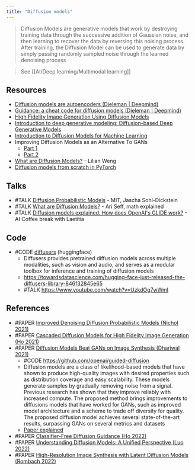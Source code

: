 ```yaml
---
title: "Diffusion models"
---
```


> Diffusion Models are generative models that work by destroying training data through the successive addition of Gaussian noise, and then learning to recover the data by reversing this noising process. After training, the Diffusion Model can be used to generate data by simply passing randomly sampled noise through the learned denoising process

> See [[AI/Deep learning/Multimodal learning]]

## Resources
- [Diffusion models are autoencoders (Dieleman | Deepmind)](https://benanne.github.io/2022/01/31/diffusion.html "Diffusion models are autoencoders")
- [Guidance: a cheat code for diffusion models (Dieleman | Deepmind)](https://benanne.github.io/2022/05/26/guidance.html "Guidance: a cheat code for diffusion models")
- [High Fidelity Image Generation Using Diffusion Models](http://ai.googleblog.com/2021/07/high-fidelity-image-generation-using.html "High Fidelity Image Generation Using Diffusion Models")
- [Introduction to deep generative modeling: Diffusion-based Deep Generative Models](https://jmtomczak.github.io/blog/10/10_ddgms_lvm_p2.html)
- [Introduction to Diffusion Models for Machine Learning](https://www.assemblyai.com/blog/diffusion-models-for-machine-learning-introduction/)
- Improving Diffusion Models as an Alternative To GANs
	- [Part 1](https://developer.nvidia.com/blog/improving-diffusion-models-as-an-alternative-to-gans-part-1/)
	- [Part 2](https://developer.nvidia.com/blog/improving-diffusion-models-as-an-alternative-to-gans-part-2/)
- [What are Diffusion Models?](https://lilianweng.github.io/posts/2021-07-11-diffusion-models/) - Lilian Weng
- [Diffusion models from scratch in PyTorch](https://www.youtube.com/watch?v=a4Yfz2FxXiY)

## Talks
- #TALK [Diffusion Probabilistic Models](https://www.youtube.com/watch?v=XCUlnHP1TNM) - MIT, Jascha Sohl-Dickstein
- #TALK [What are Diffusion Models?](https://www.youtube.com/watch?v=fbLgFrlTnGU) - Ari Seff, math explained
- #TALK [Diffusion models explained. How does OpenAI's GLIDE work?](https://www.youtube.com/watch?v=344w5h24-h8) - AI Coffee break with Laetitia

## Code
- #CODE [diffusers](https://github.com/huggingface/diffusers) (huggingface)
	- Diffusers provides pretrained diffusion models across multiple modalities, such as vision and audio, and serves as a modular toolbox for inference and training of diffusion models
	- https://towardsdatascience.com/hugging-face-just-released-the-diffusers-library-846f32845e65
	- #TALK https://www.youtube.com/watch?v=UzkdOg7wWmI


## References
- #PAPER [Improved Denoising Diffusion Probabilistic Models (Nichol 2021)](https://arxiv.org/abs/2102.09672)
- #PAPER [Cascaded Diffusion Models for High Fidelity Image Generation (Ho 2021)](https://cascaded-diffusion.github.io/)
- #PAPER [Diffusion Models Beat GANs on Image Synthesis (Dhariwal 2021)](https://arxiv.org/abs/2105.05233v3)
	- #CODE https://github.com/openai/guided-diffusion
	- Diffusion models are a class of likelihood-based models that have shown to produce high-quality images with desired properties such as distribution coverage and easy scalability. These models generate samples by gradually removing noise from a signal. Previous research has shown that they improve reliably with increased compute. The proposed method brings improvements to diffusions models that have worked for GANs, such as improved model architecture and a scheme to trade off diversity for quality. The proposed diffusion model achieves several state-of-the-art results, surpassing GANs on several metrics and datasets
	- [Paper explained](https://www.youtube.com/watch?v=W-O7AZNzbzQ)
- #PAPER [Classifier-Free Diffusion Guidance (Ho 2022)](https://arxiv.org/pdf/2207.12598)
- #PAPER [Understanding Diffusion Models: A Unified Perspective (Luo 2022)](https://arxiv.org/pdf/2208.11970)
- #PAPER [High-Resolution Image Synthesis with Latent Diffusion Models (Rombach 2022)](https://arxiv.org/abs/2112.10752)
